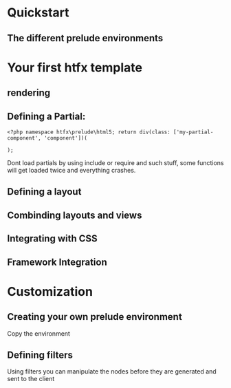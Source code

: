 # Quickstart


## The different prelude environments



# Your first htfx template


## rendering


## Defining a Partial:

```
<?php namespace htfx\prelude\html5; return div(class: ['my-partial-component', 'component'])(

); 
```

Dont load partials by using include or require and such stuff, some
functions will get loaded twice and everything crashes.

## Defining a layout


## Combinding layouts and views


## Integrating with CSS


## Framework Integration


# Customization


## Creating your own prelude environment

Copy the environment


## Defining filters

Using filters you can manipulate the nodes before they are generated and sent to the client

